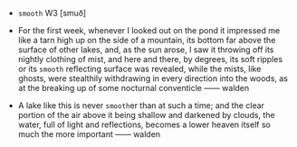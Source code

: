 - `smooth` W3 [smuð]



-  For the first week, whenever I looked out on the pond it impressed me like a tarn high up on the side of a mountain, its bottom far above the surface of other lakes, and, as the sun arose, I saw it throwing off its nightly clothing of mist, and here and there, by degrees, its soft ripples or its `smooth` reflecting surface was revealed, while the mists, like ghosts, were stealthily withdrawing in every direction into the woods, as at the breaking up of some nocturnal conventicle —— walden

-  A lake like this is never `smooth`er than at such a time; and the clear portion of the air above it being shallow and darkened by clouds, the water, full of light and reflections, becomes a lower heaven itself so much the more important —— walden
